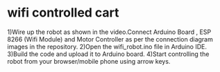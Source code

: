 # wifi controlled cart

1)Wire up the robot as shown in the video.Connect Arduino Board , ESP 8266 (Wifi Module) and Motor Controller as per the connection diagram
images in the repository.
2)Open the wifi_robot.ino file in Arduino IDE.
3)Build the code and upload it to Arduino board.
4)Start controlling the robot from your browser/mobile phone using arrow keys.

